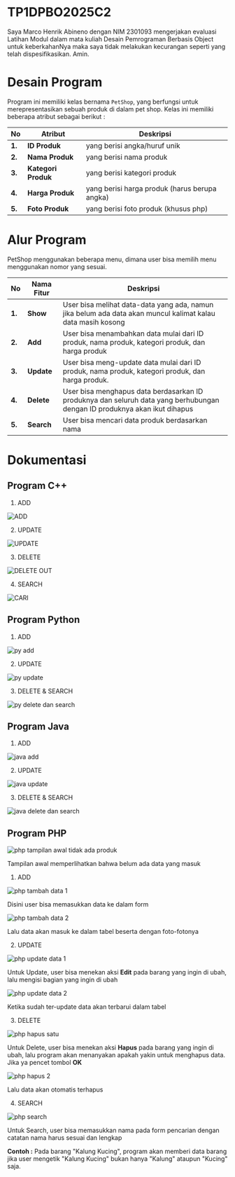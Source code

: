 # TP1DPBO2025C2
Saya Marco Henrik Abineno dengan NIM 2301093 mengerjakan evaluasi Latihan Modul dalam mata kuliah Desain Pemrograman Berbasis Object untuk keberkahanNya maka saya tidak melakukan kecurangan seperti yang telah dispesifikasikan. Amin.

# Desain Program

Program ini memiliki kelas bernama `PetShop`, yang berfungsi untuk merepresentasikan sebuah produk di dalam pet shop. Kelas ini memiliki beberapa atribut sebagai berikut :  

| **No** | **Atribut**     | **Deskripsi**                    |
|--------|---------------|--------------------------------|
| **1.** | **ID Produk**     | yang berisi angka/huruf unik  |
| **2.** | **Nama Produk**   | yang berisi nama produk      |
| **3.** | **Kategori Produk**      | yang berisi kategori produk  |
| **4.** | **Harga Produk**        | yang berisi harga produk (harus berupa angka) |
| **5.** | **Foto Produk**        | yang berisi foto produk (khusus php) |


# Alur Program

PetShop menggunakan beberapa menu, dimana user bisa memilih menu menggunakan nomor yang sesuai.  

| **No** | **Nama Fitur** | **Deskripsi** |
|--------|--------------|----------------------------------------------------------------------------------------------------------------------------------------------------|
| **1.** | **Show**    | User bisa melihat data-data yang ada, namun jika belum ada data akan muncul kalimat kalau data masih kosong |
| **2.** | **Add**     | User bisa menambahkan data mulai dari ID produk, nama produk, kategori produk, dan harga produk |
| **3.** | **Update**  | User bisa meng-update data mulai dari ID produk, nama produk, kategori produk, dan harga produk. |
| **4.** | **Delete**  | User bisa menghapus data berdasarkan ID produknya dan seluruh data yang berhubungan dengan ID produknya akan ikut dihapus |
| **5.** | **Search**  | User bisa mencari data produk berdasarkan nama |


# Dokumentasi

## **Program C++**

1. ADD

![ADD](https://github.com/user-attachments/assets/04326016-345d-490a-aca6-fec3dc094948)
  
2. UPDATE

![UPDATE](https://github.com/user-attachments/assets/0d0fbef0-51f3-4a8b-918b-757a227c26aa)

3. DELETE
  
![DELETE   OUT](https://github.com/user-attachments/assets/dba983ff-5b2b-4db1-854f-ca66a1f9833b)

4. SEARCH

![CARI](https://github.com/user-attachments/assets/f1a71c4f-2bb0-463f-95bf-0491da95c996)
  
## **Program Python**

1. ADD

![py add](https://github.com/user-attachments/assets/06878160-c3ae-4c77-a8e2-89ecaf6a9d11)
  
2. UPDATE
  
![py update](https://github.com/user-attachments/assets/679c01d2-aeab-4368-a079-d1e93921f4c9)

3. DELETE & SEARCH
  
![py delete dan search](https://github.com/user-attachments/assets/03f40bd3-71a5-4fd6-b3ce-7b031263f4b9)

## **Program Java**

1. ADD

![java add](https://github.com/user-attachments/assets/45f84d84-caeb-46fd-9de7-aa69fd587c4d)
  
2. UPDATE
  
![java update](https://github.com/user-attachments/assets/519ce3ac-93d0-4337-85a9-999b37575830)

3. DELETE & SEARCH
  
![java delete dan search](https://github.com/user-attachments/assets/6cd69302-c6c6-4aac-b623-fb8344bd4d78)

## **Program PHP**

![php tampilan awal tidak ada produk](https://github.com/user-attachments/assets/46621d9e-f599-4475-a029-53a3412c2fd7)

Tampilan awal memperlihatkan bahwa belum ada data yang masuk

1. ADD

![php tambah data 1](https://github.com/user-attachments/assets/0d52e666-00ff-499f-a1a5-af7a3bd0c30e)

Disini user bisa memasukkan data ke dalam form
  
![php tambah data 2](https://github.com/user-attachments/assets/89a066de-5e9e-443b-b4dc-1a232a3f0221)
  
Lalu data akan masuk ke dalam tabel beserta dengan foto-fotonya

2. UPDATE
  
![php update data 1](https://github.com/user-attachments/assets/b8c1ef05-dbda-44a5-bcf2-7a5712f9fc7b)

Untuk Update, user bisa menekan aksi **Edit** pada barang yang ingin di ubah, lalu mengisi bagian yang ingin di ubah

![php update data 2](https://github.com/user-attachments/assets/466719b5-09fe-42cc-8aeb-1bd013771578)

Ketika sudah ter-update data akan terbarui dalam tabel

3. DELETE
  
![php hapus satu](https://github.com/user-attachments/assets/f6827fea-2c7e-45e1-b8e4-535969efcd05)

Untuk Delete, user bisa menekan aksi **Hapus** pada barang yang ingin di ubah, lalu program akan menanyakan apakah yakin untuk menghapus data. Jika ya pencet tombol **OK**

![php hapus 2](https://github.com/user-attachments/assets/b6d9f8f1-f1dd-4336-8c6d-431a9bb87ca7)

Lalu data akan otomatis terhapus

4. SEARCH

![php search](https://github.com/user-attachments/assets/2d377f4c-76d4-4ab3-9512-1909dbfa9be3)

Untuk Search, user bisa memasukkan nama pada form pencarian dengan catatan nama harus sesuai dan lengkap
  
**Contoh :** Pada barang "Kalung Kucing", program akan memberi data barang jika user mengetik "Kalung Kucing" bukan hanya "Kalung" ataupun "Kucing" saja.
